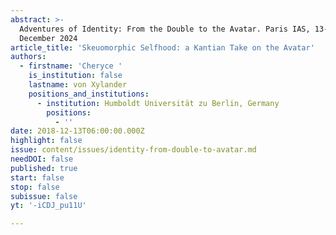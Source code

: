 ```yaml
---
abstract: >-
  Adventures of Identity: From the Double to the Avatar. Paris IAS, 13-14
  December 2024
article_title: 'Skeuomorphic Selfhood: a Kantian Take on the Avatar'
authors:
  - firstname: 'Cheryce '
    is_institution: false
    lastname: von Xylander
    positions_and_institutions:
      - institution: Humboldt Universität zu Berlin, Germany
        positions:
          - ''
date: 2018-12-13T06:00:00.000Z
highlight: false
issue: content/issues/identity-from-double-to-avatar.md
needDOI: false
published: true
start: false
stop: false
subissue: false
yt: '-iCDJ_pu11U'

---
```

<Youtube yt="-iCDJ_pu11U" caption="Skeuomorphic Selfhood: a Kantian Take on the Avatar" start="false" stop="false"></Youtube>
